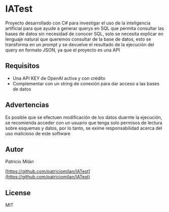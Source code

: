 # IATest
Proyecto desarrollado con C# para investigar el uso de la inteligencia artificial para que ayude a generar querys en SQL que permita consultar las bases de datos sin necesidad de conocer SQL, solo se necesita explicar en lenguaje natural que queremos consultar de la base de datos, esto se transforma en un prompt y se devuelve el resultado de la ejecución del query en formato JSON, ya que el proyecto es una API

## Requisitos
- Una API KEY de OpenAI activa y con crédito
- Complementar con un string de conexión para dar acceso a las bases de datos

## Advertencias
Es posible que se efectuen modificación de los datos duarnte la ejecución, se recomienda acceder con un usuario que tenga solo permisos de lectura sobre esquemas y datos, por lo tanto, se exime responsabilidad acerca del uso malicioso de este software

## Autor
Patricio Milán

[https://github.com/patriciomilan/IATest](https://github.com/patriciomilan/IATest)


## License
MIT
